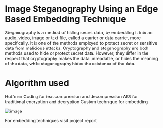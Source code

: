 # Image Steganography Using an Edge Based Embedding Technique
Steganography is a method of hiding secret data, by embedding it into an audio, video, 
image or text file, called a carrier or data carrier, more specifically. It is one of the 
methods employed to protect secret or sensitive data from malicious attacks. 
Cryptography and steganography are both methods used to hide or protect secret data. 
However, they differ in the respect that cryptography makes the data unreadable, or hides 
the meaning of the data, while steganography hides the existence of the data. 

# Algorithm used
Huffman Coding for text compression and decompression 
AES for traditional encryption and decryption
Custom technique for embedding

![image](https://user-images.githubusercontent.com/89768939/185040959-307bed93-e6c5-4d43-8f1b-1775f0be95a9.png)

For embedding techniques visit project report

